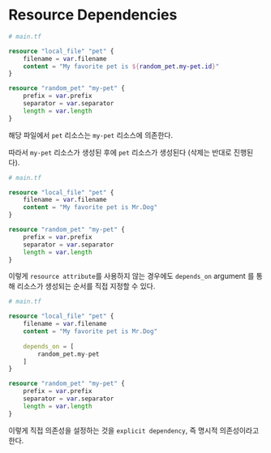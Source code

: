 # Resource Dependencies

``` terraform
# main.tf

resource "local_file" "pet" {
    filename = var.filename
    content = "My favorite pet is ${random_pet.my-pet.id}"
}

resource "random_pet" "my-pet" {
    prefix = var.prefix
    separator = var.separator
    length = var.length
}
```

해당 파일에서 `pet` 리소스는 `my-pet` 리소스에 의존한다.

따라서 `my-pet` 리소스가 생성된 후에 `pet` 리소스가 생성된다 (삭제는 반대로 진행된다). 

``` terraform
# main.tf

resource "local_file" "pet" {
    filename = var.filename
    content = "My favorite pet is Mr.Dog"
}

resource "random_pet" "my-pet" {
    prefix = var.prefix
    separator = var.separator
    length = var.length
}
```

이렇게 `resource attribute`를 사용하지 않는 경우에도 `depends_on` argument 를 통해 리소스가 생성되는 순서를 직접 지정할 수 있다.

``` terraform
# main.tf

resource "local_file" "pet" {
    filename = var.filename
    content = "My favorite pet is Mr.Dog"
    
    depends_on = [
        random_pet.my-pet
    ]
}

resource "random_pet" "my-pet" {
    prefix = var.prefix
    separator = var.separator
    length = var.length
}
```

이렇게 직접 의존성을 설정하는 것을 `explicit dependency`, 즉 명시적 의존성이라고 한다.

